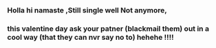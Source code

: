 ### Holla hi namaste ,Still single well Not anymore, 
### this valentine day ask your patner (blackmail them) out in a cool way (that they can nvr say no to) hehehe !!!!
